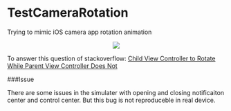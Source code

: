 # TestCameraRotation
Trying to mimic iOS camera app rotation animation

<p align="center"><img src="https://cloud.githubusercontent.com/assets/2233857/17555101/02bb90bc-5f30-11e6-95c7-db56c05c825c.gif"/></p>


To answer this question of stackoverflow: [Child View Controller to Rotate While Parent View Controller Does Not](http://stackoverflow.com/q/38684986/1378447)

###Issue

There are some issues in the simulater with opening and closing notificaiton center and control center. But this bug is not reproduceble in real device.
